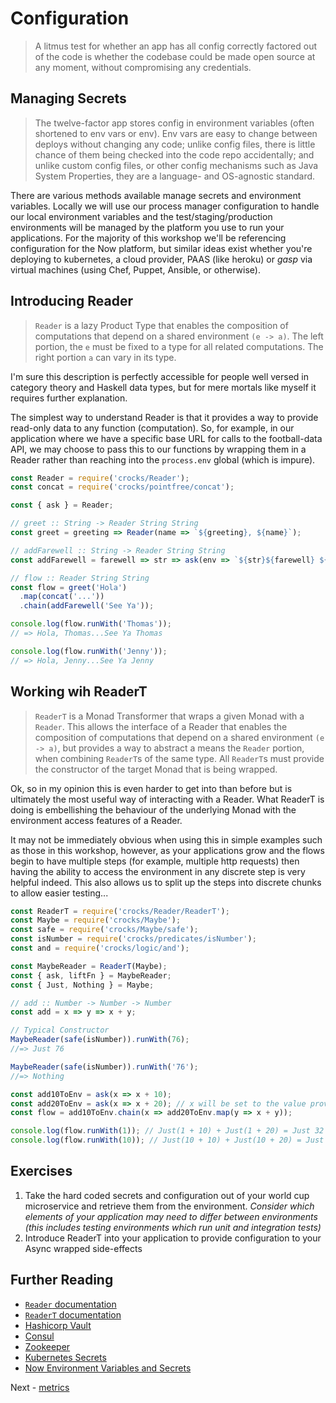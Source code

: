 # Configuration

> A litmus test for whether an app has all config correctly factored out of the code is whether the codebase could be made open source at any moment, without compromising any credentials.

## Managing Secrets

> The twelve-factor app stores config in environment variables (often shortened to env vars or env). Env vars are easy to change between deploys without changing any code; unlike config files, there is little chance of them being checked into the code repo accidentally; and unlike custom config files, or other config mechanisms such as Java System Properties, they are a language- and OS-agnostic standard.

There are various methods available manage secrets and environment variables. Locally we will use our process manager configuration to handle our local environment variables and the test/staging/production environments will be managed by the platform you use to run your applications. For the majority of this workshop we'll be referencing configuration for the Now platform, but similar ideas exist whether you're deploying to kubernetes, a cloud provider, PAAS (like heroku) or *gasp* via virtual machines (using Chef, Puppet, Ansible, or otherwise).

## Introducing Reader

> `Reader` is a lazy Product Type that enables the composition of computations that depend on a shared environment `(e -> a)`. The left portion, the `e` must be fixed to a type for all related computations. The right portion `a` can vary in its type.

I'm sure this description is perfectly accessible for people well versed in category theory and Haskell data types, but for mere mortals like myself it requires further explanation. 

The simplest way to understand Reader is that it provides a way to provide read-only data to any function (computation). So, for example, in our application where we have a specific base URL for calls to the football-data API, we may choose to pass this to our functions by wrapping them in a Reader rather than reaching into the `process.env` global (which is impure).

```JavaScript
const Reader = require('crocks/Reader');
const concat = require('crocks/pointfree/concat');

const { ask } = Reader;

// greet :: String -> Reader String String
const greet = greeting => Reader(name => `${greeting}, ${name}`);

// addFarewell :: String -> Reader String String
const addFarewell = farewell => str => ask(env => `${str}${farewell} ${env}`);

// flow :: Reader String String
const flow = greet('Hola')
  .map(concat('...'))
  .chain(addFarewell('See Ya'));

console.log(flow.runWith('Thomas'));
// => Hola, Thomas...See Ya Thomas

console.log(flow.runWith('Jenny'));
// => Hola, Jenny...See Ya Jenny
```

## Working wih ReaderT

> `ReaderT` is a Monad Transformer that wraps a given Monad with a `Reader`. This allows the interface of a Reader that enables the composition of computations that depend on a shared environment `(e -> a)`, but provides a way to abstract a means the `Reader` portion, when combining `ReaderT`s of the same type. All `ReaderT`s must provide the constructor of the target Monad that is being wrapped.

Ok, so in my opinion this is even harder to get into than before but is ultimately the most useful way of interacting with a Reader. What ReaderT is doing is embellishing the behaviour of the underlying Monad with the environment access features of a Reader.

It may not be immediately obvious when using this in simple examples such as those in this workshop, however, as your applications grow and the flows begin to have multiple steps (for example, multiple http requests) then having the ability to access the environment in any discrete step is very helpful indeed. This also allows us to split up the steps into discrete chunks to allow easier testing...

```JavaScript
const ReaderT = require('crocks/Reader/ReaderT');
const Maybe = require('crocks/Maybe');
const safe = require('crocks/Maybe/safe');
const isNumber = require('crocks/predicates/isNumber');
const and = require('crocks/logic/and');

const MaybeReader = ReaderT(Maybe);
const { ask, liftFn } = MaybeReader;
const { Just, Nothing } = Maybe;

// add :: Number -> Number -> Number
const add = x => y => x + y;

// Typical Constructor
MaybeReader(safe(isNumber)).runWith(76);
//=> Just 76

MaybeReader(safe(isNumber)).runWith('76');
//=> Nothing

const add10ToEnv = ask(x => x + 10);
const add20ToEnv = ask(x => x + 20); // x will be set to the value provided in runWith
const flow = add10ToEnv.chain(x => add20ToEnv.map(y => x + y));

console.log(flow.runWith(1)); // Just(1 + 10) + Just(1 + 20) = Just 32
console.log(flow.runWith(10)); // Just(10 + 10) + Just(10 + 20) = Just 50
```

## Exercises

1. Take the hard coded secrets and configuration out of your world cup microservice and retrieve them from the environment. *Consider which elements of your application may need to differ between environments (this includes testing environments which run unit and integration tests)*
1. Introduce ReaderT into your application to provide configuration to your Async wrapped side-effects

## Further Reading

* [`Reader` documentation](https://evilsoft.github.io/crocks/docs/crocks/Reader.html)
* [`ReaderT` documentation](https://evilsoft.github.io/crocks/docs/crocks/ReaderT.html)
* [Hashicorp Vault](https://www.vaultproject.io/)
* [Consul](https://www.consul.io/)
* [Zookeeper](https://zookeeper.apache.org/)
* [Kubernetes Secrets](https://kubernetes.io/docs/concepts/configuration/secret/)
* [Now Environment Variables and Secrets](https://zeit.co/blog/environment-variables-secrets)

Next - [metrics](./metrics.md)
